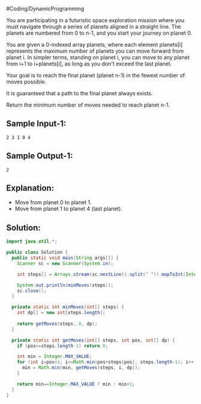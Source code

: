#Coding/DynamicProgramming 

You are participating in a futuristic space exploration mission where you must navigate through a series of planets aligned in a straight line. The planets are numbered from 0 to n-1, and you start your journey on planet 0.

You are given a 0-indexed array planets, where each element planets\[i] represents the maximum number of planets you can move forward from planet i. In simpler terms, standing on planet i, you can move to any planet from i+1 to i+planets\[i], as long as you don't exceed the last planet.

Your goal is to reach the final planet (planet n-1) in the fewest number of moves possible.

It is guaranteed that a path to the final planet always exists.

Return the minimum number of moves needed to reach planet n-1.

Sample Input-1:
----------
```
2 3 1 0 4
```

Sample Output-1:
----------
```
2
```

Explanation:
----------
- Move from planet 0 to planet 1.
- Move from planet 1 to planet 4 (last planet).

## Solution:

```java
import java.util.*;

public class Solution {
  public static void main(String args[]) {
    Scanner sc = new Scanner(System.in);

    int steps[] = Arrays.stream(sc.nextLine().split(" ")).mapToInt(Integer::parseInt).toArray();

    System.out.println(minMoves(steps));
    sc.close();
  }

  private static int minMoves(int[] steps) {
    int dp[] = new int[steps.length];
    
    return getMoves(steps, 0, dp);
  }

  private static int getMoves(int[] steps, int pos, int[] dp) {
    if (pos>=steps.length-1) return 0;

    int min = Integer.MAX_VALUE;
    for (int i=pos+1; i<=Math.min(pos+steps[pos], steps.length-1); i++) {
      min = Math.min(min, getMoves(steps, i, dp));
    }

    return min==Integer.MAX_VALUE ? min : min+1;
  }
}
```
